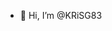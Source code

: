 - 👋 Hi, I’m @KRiSG83

<!---
KRiSG83/KRiSG83 is a ✨ special ✨ repository because its `README.md` (this file) appears on your GitHub profile.
You can click the Preview link to take a look at your changes.
--->
